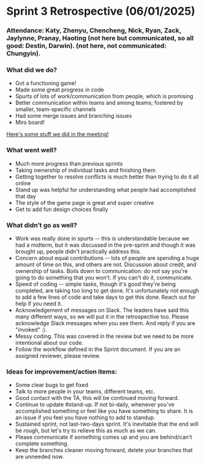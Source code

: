 # Sprint 3 Retrospective (06/01/2025)

### Attendance: Katy, Zhenyu, Chencheng, Nick, Ryan, Zack, Jaylynne, Pranay, Haoting (not here but communicated, so all good: Destin, Darwin). (not here, not communicated: Chungyin).


### What did we do? 
- Got a functioning game!
- Made some great progress in code
- Spurts of lots of work/communication from people, which is promising
- Better communication within teams and among teams; fostered by smaller, team-specific channels
- Had some merge issues and branching issues
- Miro board!

[Here's some stuff we did in the meeting!](retro-3.jpg)


### What went well?
- Much more progress than previous sprints
- Taking ownership of individual tasks and finishing them
- Getting together to resolve conflicts is much better than trying to do it all online
- Stand up was helpful for understanding what people had accomplished that day
- The style of the game page is great and super creative
- Get to add fun design choices finally


### What didn’t go as well? 
- Work was really done in spurts -- this is understandable because we had a midterm, but it was discussed in the pre-sprint and though it was brought up, people didn't practically address this.
- Concern about equal contributions -- lots of people are spending a huge amount of time on this, and others are not. Discussion about credit, and ownership of tasks. Boils down to communication: do not say you're going to do something that you won't. If you can't do it, communicate.
- Speed of coding -- simple tasks, though it's good they're being completed, are taking too long to get done. It's unfortunately not enough to add a few lines of code and take days to get this done. Reach out for help if you need it.
- Acknowledgement of messages on Slack. The leaders have said this many different ways, so we will put it in the retrospective too. Please acknowledge Slack messages when you see them. And reply if you are "invoked" :).
- Messy coding. This was covered in the review but we need to be more intentional about our code.
- Follow the workflow defined in the Sprint document. If you are an assigned reviewer, please review.  


### Ideas for improvement/action items:
- Some clear bugs to get fixed
- Talk to more people in your teams, different teams, etc.
- Good contact with the TA, this will be continued moving forward.
- Continue to update #stand-up. If not bi-daily, whenever you've accomplished something or feel like you have something to share. It is an issue if you feel you have nothing to add to standup.
- Sustained sprint, not last-two-days sprint. It's inevitable that the end will be rough, but let's try to relieve this as much as we can.
- Please communicate if something comes up and you are behind/can't complete something.
- Keep the branches cleaner moving forward, delete your branches that are unneeded now. 
